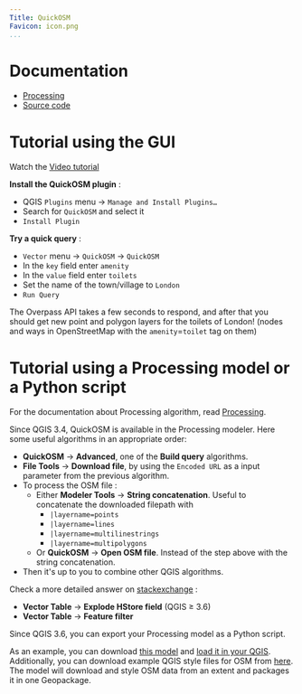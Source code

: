 ```yaml
---
Title: QuickOSM
Favicon: icon.png
...
```


# Documentation

* [Processing](./processing/)
* [Source code](./dev)

# Tutorial using the GUI

Watch the [Video tutorial](https://vimeo.com/108737868)

**Install the QuickOSM plugin** :

* QGIS `Plugins` menu → `Manage and Install Plugins…`
* Search for `QuickOSM` and select it
* `Install Plugin`

**Try a quick query** :

* `Vector` menu → `QuickOSM` -> `QuickOSM`
* In the `key` field enter `amenity`
* In the `value` field enter `toilets`
* Set the name of the town/village to `London`
* `Run Query`

The Overpass API takes a few seconds to respond, and after that you should get new
point and polygon layers for the toilets of London! (nodes and ways in OpenStreetMap
with the `amenity`=`toilet` tag on them)

# Tutorial using a Processing model or a Python script

For the documentation about Processing algorithm, read [Processing](./processing/).

Since QGIS 3.4, QuickOSM is available in the Processing modeler.
Here some useful algorithms in an appropriate order:

* **QuickOSM** → **Advanced**, one of the **Build query** algorithms.
* **File Tools** → **Download file**, by using the `Encoded URL` as a input parameter from the previous algorithm.
* To process the OSM file : 
    * Either **Modeler Tools** → **String concatenation**.
    Useful to concatenate the downloaded filepath with
      * `|layername=points`
      * `|layername=lines`
      * `|layername=multilinestrings`
      * `|layername=multipolygons`
    * Or **QuickOSM** → **Open OSM file**. Instead of the step above with the string concatenation.
* Then it's up to you to combine other QGIS algorithms.

Check a more detailed answer on [stackexchange](https://gis.stackexchange.com/a/313360/24505) :

* **Vector Table** → **Explode HStore field** (QGIS ≥ 3.6)
* **Vector Table** → **Feature filter**

Since QGIS 3.6, you can export your Processing model as a Python script.

As an example, you can download [this model](https://github.com/3liz/QuickOSM/blob/master/QuickOSM/resources/model/osm_download_style.model3) and
[load it in your QGIS](https://docs.qgis.org/3.10/en/docs/user_manual/processing/modeler.html#saving-and-loading-models).
Additionally, you can download example QGIS style files for OSM from [here](https://github.com/anitagraser/QGIS-resources/tree/master/qgis2/osm_spatialite).
The model will download and style OSM data from an extent and packages it in one Geopackage.
